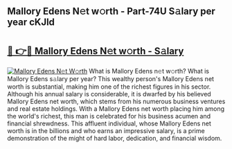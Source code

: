 ## Mallory Edens N𝚎t w𝚘rth - Part-74U S𝚊lary per year cKJld

# <h2><a href="http://gc1gym.nevu.top/?p=Mallory+Edens">🔗 👉🔴 Mallory Edens N𝚎t w𝚘rth - S𝚊lary</a></h2>

[![Mallory Edens N𝚎t W𝚘rth](https://i.imgur.com/Oavwk0R.jpeg)](http://gc1gym.nevu.top/?p=Mallory+Edens)
What is Mallory Edens n𝚎t w𝚘rth? What is Mallory Edens s𝚊lary per year?
This wealthy person's Mallory Edens net worth is substantial, making him one of the richest figures in his sector. Although his annual salary is considerable, it is dwarfed by his believed Mallory Edens net worth, which stems from his numerous business ventures and real estate holdings. With a Mallory Edens net worth placing him among the world's richest, this man is celebrated for his business acumen and financial shrewdness. This affluent individual, whose Mallory Edens net worth is in the billions and who earns an impressive salary, is a prime demonstration of the might of hard labor, dedication, and financial wisdom.
